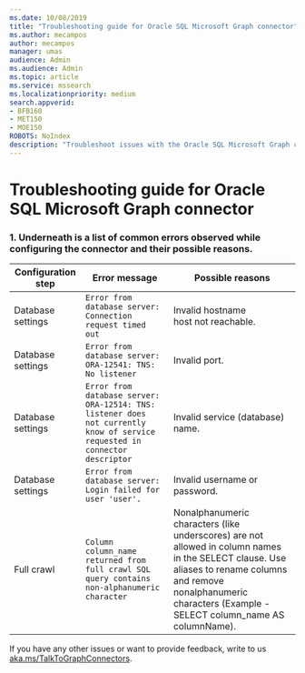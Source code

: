 ```yaml
---
ms.date: 10/08/2019
title: "Troubleshooting guide for Oracle SQL Microsoft Graph connector"
ms.author: mecampos
author: mecampos
manager: umas
audience: Admin
ms.audience: Admin
ms.topic: article
ms.service: mssearch
ms.localizationpriority: medium
search.appverid:
- BFB160
- MET150
- MOE150
ROBOTS: NoIndex
description: "Troubleshoot issues with the Oracle SQL Microsoft Graph connector for Microsoft Search."
---
```


# Troubleshooting guide for Oracle SQL Microsoft Graph connector

### 1. **Underneath is a list of common errors observed while configuring the connector and their possible reasons.**

| Configuration step | Error message | Possible reasons |
| ------------ | ------------ | ------------ |
| Database settings | `Error from database server: Connection request timed out` | Invalid hostname <br> host not reachable. |
| Database settings | `Error from database server: ORA-12541: TNS: No listener` | Invalid port. |
| Database settings | `Error from database server: ORA-12514: TNS: listener does not currently know of service requested in connector descriptor` | Invalid service (database) name. |
| Database settings | `Error from database server: Login failed for user 'user'.` | Invalid username or password. |
| Full crawl | `Column column_name returned from full crawl SQL query contains non-alphanumeric character` | Nonalphanumeric characters (like underscores) are not allowed in column names in the SELECT clause. Use aliases to rename columns and remove nonalphanumeric characters (Example - SELECT column_name AS columnName). |

If you have any other issues or want to provide feedback, write to us [aka.ms/TalkToGraphConnectors](https://aka.ms/TalkToGraphConnectors).
